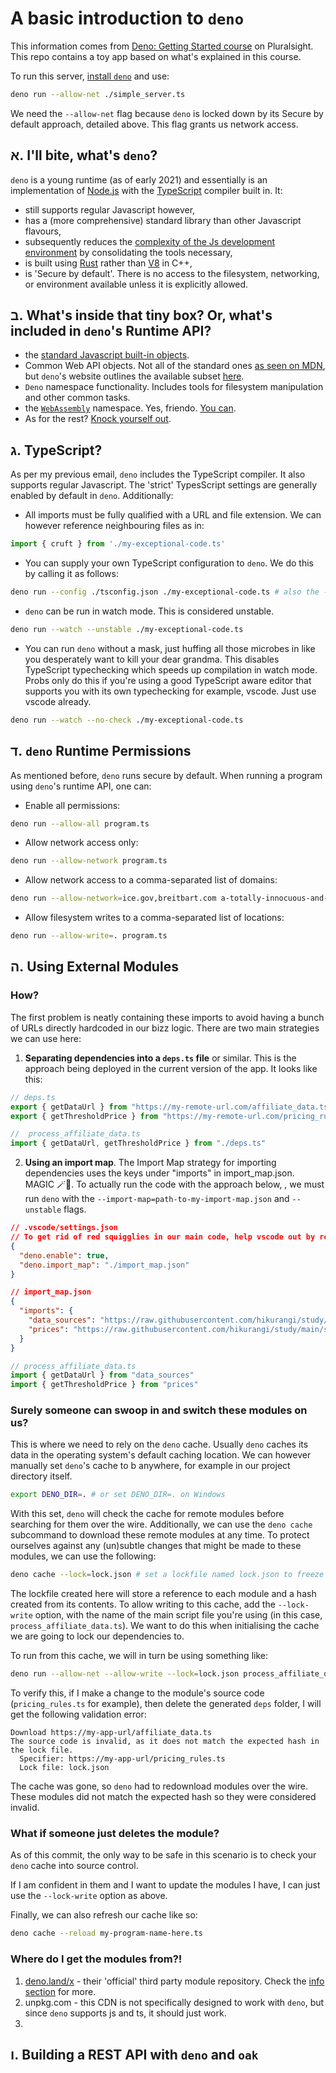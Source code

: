 # A basic introduction to `deno`
This information comes from [Deno: Getting Started course](https://app.pluralsight.com/library/courses/a226fcad-788f-43d1-9dc5-c39d4a6dd4b8/table-of-contents) on Pluralsight. This repo contains a toy app based on what's explained in this course.

To run this server, [install `deno`](https://deno.land/manual/getting_started/installation) and use:
```bash
deno run --allow-net ./simple_server.ts
```
We need the `--allow-net` flag because `deno` is locked down by its Secure by default approach, detailed above. This flag grants us network access.

## א. I'll bite, what's `deno`?
`deno` is a young runtime (as of early 2021) and essentially is an implementation of [Node.js](https://nodejs.org) with the  [TypeScript](https://www.typescriptlang.org/) compiler built in. It:
- still supports regular Javascript however,
- has a (more comprehensive) standard library than other Javascript flavours,
- subsequently reduces the [complexity of the Js development environment](https://changelog.com/jsparty/89) by consolidating the tools necessary,
- is built using [Rust](https://www.rust-lang.org/) rather than [V8](https://v8.dev/) in C++,
- is 'Secure by default'. There is no access to the filesystem, networking, or environment available unless it is explicitly allowed.

## ב. What's inside that tiny box? Or, what's included in `deno`'s Runtime API?
- the [standard Javascript built-in objects](https://developer.mozilla.org/en-US/docs/Web/JavaScript/Reference/Global_Objects).
- Common Web API objects. Not all of the standard ones [as seen on MDN](https://developer.mozilla.org/en-US/docs/Web/API), but `deno`'s website outlines the available subset [here](https://doc.deno.land/https/raw.githubusercontent.com/denoland/deno/master/cli/dts/lib.deno.shared_globals.d.ts).
- `Deno` namespace functionality. Includes tools for filesystem manipulation and other common tasks.
- the [`WebAssembly`](https://webassembly.org/) namespace. Yes, friendo. [You can](https://deno.land/manual/getting_started/webassembly).
- As for the rest? [Knock yourself out](https://doc.deno.land/builtin/stable).

## ג. TypeScript?
As per my previous email, `deno` includes the TypeScript compiler. It also supports regular Javascript. The 'strict' TypesScript settings are generally enabled by default in `deno`. Additionally:

- All imports must be fully qualified with a URL and file extension. We can however reference neighbouring files as in:
```ts
import { cruft } from './my-exceptional-code.ts'
```

- You can supply your own TypeScript configuration to `deno`. We do this by calling it as follows:
```bash
deno run --config ./tsconfig.json ./my-exceptional-code.ts # also the -c flag works
````

- `deno` can be run in watch mode. This is considered unstable.
```bash
deno run --watch --unstable ./my-exceptional-code.ts
```

- You can run `deno` without a mask, just huffing all those microbes in like you desperately want to kill your dear grandma. This disables TypeScript typechecking which speeds up compilation in watch mode. Probs only do this if you're using a good TypeScript aware editor that supports you with its own typechecking for example, vscode. Just use vscode already.
```bash
deno run --watch --no-check ./my-exceptional-code.ts
```

## ד. `deno` Runtime Permissions
As mentioned before, `deno` runs secure by default. When running a program using `deno`'s runtime API, one can:
- Enable all permissions:
```bash
deno run --allow-all program.ts
```
- Allow network access only:
```bash
deno run --allow-network program.ts
```
- Allow network access to a comma-separated list of domains:
```bash
deno run --allow-network=ice.gov,breitbart.com a-totally-innocuous-and-very-safe-script.ts
```
- Allow filesystem writes to a comma-separated list of locations:
```bash
deno run --allow-write=. program.ts
```

## ה. Using External Modules
### How?
The first problem is neatly containing these imports to avoid having a bunch of URLs directly hardcoded in our bizz logic. There are two main strategies we can use here:
1. **Separating dependencies into a `deps.ts` file** or similar. This is the approach being deployed in the current version of the app. It looks like this:
```ts
// deps.ts
export { getDataUrl } from "https://my-remote-url.com/affiliate_data.ts"
export { getThresholdPrice } from "https://my-remote-url.com/pricing_rules.ts"

//  process_affiliate_data.ts
import { getDataUrl, getThresholdPrice } from "./deps.ts"
```
2. **Using an import map**. The Import Map strategy for importing dependencies uses the keys under "imports" in import_map.json. MAGIC 🪄🔮. To actually run the code with the approach below, , we must run `deno` with the `--import-map=path-to-my-import-map.json` and `--unstable` flags. 
```json
// .vscode/settings.json
// To get rid of red squigglies in our main code, help vscode out by referencing the import map.
{
  "deno.enable": true,
  "deno.import_map": "./import_map.json"
}

// import_map.json
{
  "imports": {
    "data_sources": "https://raw.githubusercontent.com/hikurangi/study/main/small-apps/deno-server-example/affiliate_data.ts",
    "prices": "https://raw.githubusercontent.com/hikurangi/study/main/small-apps/deno-server-example/pricing_rules.ts"
  }
}
```
```ts
// process_affiliate_data.ts
import { getDataUrl } from "data_sources"
import { getThresholdPrice } from "prices"
```
### Surely someone can swoop in and switch these modules on us?
This is where we need to rely on the `deno` cache. Usually `deno` caches its data in the operating system's default caching location. We can however manually set `deno`'s cache to b anywhere, for example in our project directory itself.
```bash
export DENO_DIR=. # or set DENO_DIR=. on Windows
```
With this set, `deno` will check the cache for remote modules before searching for them over the wire.
Additionally, we can use the `deno cache` subcommand to download these remote modules at any time. To protect ourselves against any (un)subtle changes that might be made to these modules, we can use the following:
```bash
deno cache --lock=lock.json # set a lockfile named lock.json to freeze dependencies as they currently are.
```
The lockfile created here will store a reference to each module and a hash created from its contents. To allow writing to this cache, add the `--lock-write` option, with the name of the main script file you're using (in this case, `process_affiliate_data.ts`). We want to do this when initialising the cache we are going to lock our dependencies to.

To run from this cache, we will in turn be using something like:
```bash
deno run --allow-net --allow-write --lock=lock.json process_affiliate_data.ts 5
````

To verify this, if I make a change to the module's source code (`pricing_rules.ts` for example), then delete the generated `deps` folder, I will get the following validation error:
```
Download https://my-app-url/affiliate_data.ts
The source code is invalid, as it does not match the expected hash in the lock file.
  Specifier: https://my-app-url/pricing_rules.ts
  Lock file: lock.json
```
The cache was gone, so `deno` had to redownload modules over the wire. These modules did not match the expected hash so they were considered invalid.

### What if someone just deletes the module?
As of this commit, the only way to be safe in this scenario is to check your `deno` cache into source control.

If I am confident in them and I want to update the modules I have, I can just use the `--lock-write` option as above.

Finally, we can also refresh our cache like so:
```bash
deno cache --reload my-program-name-here.ts
```

### Where do I get the modules from?!
1.  [deno.land/x](https://deno.land/x) - their 'official' third party module repository. Check the [info section](https://deno.land/x#info) for more.
2. unpkg.com - this CDN is not specifically designed to work with `deno`, but since `deno` supports js and ts, it should just work.
3. 

## ו. Building a REST API with `deno` and `oak`
